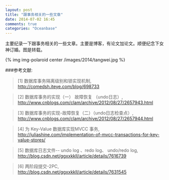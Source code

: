 ```yaml
---
layout: post
title: "跟事务相关的一些文章"
date: 2014-07-02 16:45
comments: true
categories: "Oceanbase"
---
```

  主要纪录一下跟事务相关的一些文章。主要是博客，有论文加论文。顺便纪念下女神订婚。图是转载。
  
  {% img img-polaroid center /images/2014/tangwei.jpg %}

[1]: http://comedsh.iteye.com/blog/698733 "数据库事务隔离级别和锁实现机制"
[2]: http://www.cnblogs.com/clam/archive/2012/08/27/2657943.html "数据库事务的实现（一） 故障恢复 （undo日志）"
[3]: http://www.cnblogs.com/clam/archive/2012/08/27/2657944.html "数据库事务的实现-故障恢复（二）（undo日志检查点）"
[4]: http://juliashine.com/implementation-of-mvcc-transactions-for-key-value-stores/ "为 Key-Value 数据库实现MVCC 事务"
[5]: http://blog.csdn.net/ggxxkkll/article/details/7616739 "数据库日志文件-- undo log 、redo log、 undo/redo log"
[6]: http://blog.csdn.net/ggxxkkll/article/details/7631545 "两阶段提交-2PC"

###参考文献:

>\[1] 数据库事务隔离级别和锁实现机制, <http://comedsh.iteye.com/blog/698733>

>\[2] 数据库事务的实现（一） 故障恢复 （undo日志）, <http://www.cnblogs.com/clam/archive/2012/08/27/2657943.html>

>\[3] 数据库事务的实现-故障恢复（二）（undo日志检查点）, <http://www.cnblogs.com/clam/archive/2012/08/27/2657944.html>

>\[4] 为 Key-Value 数据库实现MVCC 事务, <http://juliashine.com/implementation-of-mvcc-transactions-for-key-value-stores/>

>\[5] 数据库日志文件-- undo log 、redo log、 undo/redo log, <http://blog.csdn.net/ggxxkkll/article/details/7616739>

>\[6] 两阶段提交-2PC, <http://blog.csdn.net/ggxxkkll/article/details/7631545>